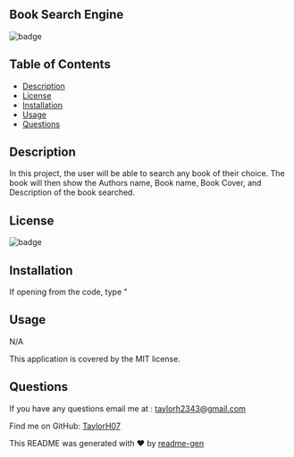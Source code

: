 

## Book Search Engine

![badge](https://img.shields.io/badge/license-MIT-brightgreen)

## Table of Contents
- [Description](#description)
- [License](#license)
- [Installation](#installation)
- [Usage](#usage)
- [Questions](#questions)

## Description
In this project, the user will be able to search any book of their choice. The book will then show the Authors name, Book name, Book Cover, and Description of the book searched.

## License
![badge](https://img.shields.io/badge/license-MIT-brightgreen)

## Installation
If opening from the code, type "

## Usage
N/A

This application is covered by the MIT license. 

## Questions
If you have any questions email me at :
taylorh2343@gmail.com


Find me on GitHub: [TaylorH07](https://github.com/TaylorH07)


This README was generated with ❤️ by [readme-gen](https://github.com/TaylorH07/readme-gen) 
    